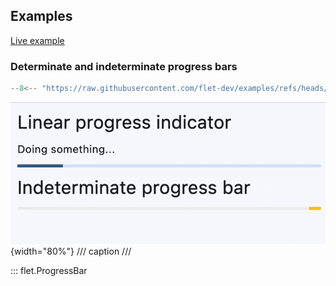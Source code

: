 ## Examples

[Live example](https://flet-controls-gallery.fly.dev/displays/progressbar)

### Determinate and indeterminate progress bars

```python
--8<-- "https://raw.githubusercontent.com/flet-dev/examples/refs/heads/v1-docs/python/controls/progress-bar/determinate-and-indeterminate.py"
```

![determinate-and-indeterminate](https://raw.githubusercontent.com/flet-dev/examples/v1-docs/python/controls/progress-bar/media/determinate-and-indeterminate.gif){width="80%"}
/// caption
///

::: flet.ProgressBar

